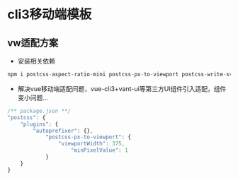 # cli3移动端模板

## vw适配方案

- 安装相关依赖

```js
npm i postcss-aspect-ratio-mini postcss-px-to-viewport postcss-write-svg postcss-cssnext postcss-viewport-units cssnano cssnano-preset-advanced --S
```

- 解决vue移动端适配问题，vue-cli3+vant-ui等第三方UI组件引入适配，组件变小问题...

```js
/** package.json **/
"postcss": {
    "plugins": {
        "autoprefixer": {},
            "postcss-px-to-viewport": {
                "viewportWidth": 375, 
                    "minPixelValue": 1
            }
    }
}
```

